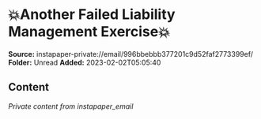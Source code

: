 # 💥Another Failed Liability Management Exercise💥

**Source:** instapaper-private://email/996bbebbb377201c9d52faf2773399ef/
**Folder:** Unread
**Added:** 2023-02-02T05:05:40




## Content
*Private content from instapaper_email*
